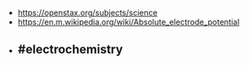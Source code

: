 - https://openstax.org/subjects/science
- https://en.m.wikipedia.org/wiki/Absolute_electrode_potential
- #electrochemistry
	-